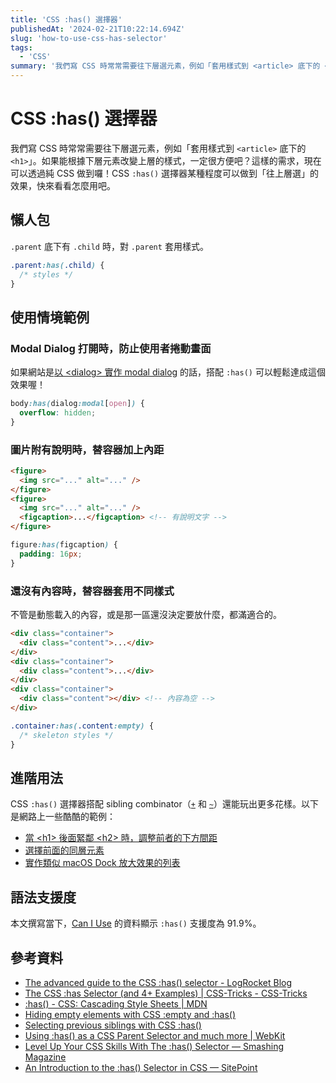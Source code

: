 ```yaml
---
title: 'CSS :has() 選擇器'
publishedAt: '2024-02-21T10:22:14.694Z'
slug: 'how-to-use-css-has-selector'
tags:
  - 'CSS'
summary: '我們寫 CSS 時常常需要往下層選元素，例如「套用樣式到 <article> 底下的 <h1>」。如果能根據下層元素改變上層的樣式，一定很方便吧？這樣的需求，現在可以透過純 CSS 做到囉！CSS :has() 選擇器某種程度可以做到「往上層選」的效果，快來看看怎麼用吧。'
---
```


# CSS :has() 選擇器

我們寫 CSS 時常常需要往下層選元素，例如「套用樣式到 `<article>` 底下的 `<h1>`」。如果能根據下層元素改變上層的樣式，一定很方便吧？這樣的需求，現在可以透過純 CSS 做到囉！CSS `:has()` 選擇器某種程度可以做到「往上層選」的效果，快來看看怎麼用吧。

## 懶人包

`.parent` 底下有 `.child` 時，對 `.parent` 套用樣式。

```css
.parent:has(.child) {
  /* styles */
}
```

## 使用情境範例

### Modal Dialog 打開時，防止使用者捲動畫面

如果網站是[以 \<dialog\> 實作 modal dialog](https://mingjun.lu/blog/how-to-create-a-modal-dialog) 的話，搭配 `:has()` 可以輕鬆達成這個效果喔！

```css
body:has(dialog:modal[open]) {
  overflow: hidden;
}
```

### 圖片附有說明時，替容器加上內距

<!-- prettier-ignore-start -->
```html
<figure>
  <img src="..." alt="..." />
</figure>
<figure>
  <img src="..." alt="..." />
  <figcaption>...</figcaption> <!-- 有說明文字 -->
</figure>
```
<!-- prettier-ignore-end -->

```css
figure:has(figcaption) {
  padding: 16px;
}
```

### 還沒有內容時，替容器套用不同樣式

不管是動態載入的內容，或是那一區還沒決定要放什麼，都滿適合的。

<!-- prettier-ignore-start -->
```html
<div class="container">
  <div class="content">...</div>
</div>
<div class="container">
  <div class="content">...</div>
</div>
<div class="container">
  <div class="content"></div> <!-- 內容為空 -->
</div>
```
<!-- prettier-ignore-end -->

```css
.container:has(.content:empty) {
  /* skeleton styles */
}
```

## 進階用法

CSS `:has()` 選擇器搭配 sibling combinator（[`+`](https://developer.mozilla.org/en-US/docs/Web/CSS/Next-sibling_combinator) 和 [`~`](https://developer.mozilla.org/en-US/docs/Web/CSS/Subsequent-sibling_combinator)）還能玩出更多花樣。以下是網路上一些酷酷的範例：

- [當 \<h1\> 後面緊鄰 \<h2\> 時，調整前者的下方間距](https://developer.mozilla.org/en-US/docs/Web/CSS/:has#with_the_sibling_combinator)
- [選擇前面的同層元素](https://tobiasahlin.com/blog/previous-sibling-css-has/)
- [實作類似 macOS Dock 放大效果的列表](https://codepen.io/smashingmag/pen/rNrpymj?editors=1100)

## 語法支援度

本文撰寫當下，[Can I Use](https://caniuse.com/css-has) 的資料顯示 `:has()` 支援度為 91.9%。

## 參考資料

- [The advanced guide to the CSS :has() selector - LogRocket Blog](https://blog.logrocket.com/advanced-guide-css-has-selector)
- [The CSS :has Selector (and 4+ Examples) | CSS-Tricks - CSS-Tricks](https://css-tricks.com/the-css-has-selector)
- [:has() - CSS: Cascading Style Sheets | MDN](https://developer.mozilla.org/en-US/docs/Web/CSS/:has)
- [Hiding empty elements with CSS :empty and :has()](https://tobiasahlin.com/blog/hiding-an-element-if-its-empty)
- [Selecting previous siblings with CSS :has()](https://tobiasahlin.com/blog/previous-sibling-css-has)
- [Using :has() as a CSS Parent Selector and much more | WebKit](https://webkit.org/blog/13096/css-has-pseudo-class)
- [Level Up Your CSS Skills With The :has() Selector — Smashing Magazine](https://www.smashingmagazine.com/2023/01/level-up-css-skills-has-selector)
- [An Introduction to the :has() Selector in CSS — SitePoint](https://www.sitepoint.com/has-selector-in-css)
